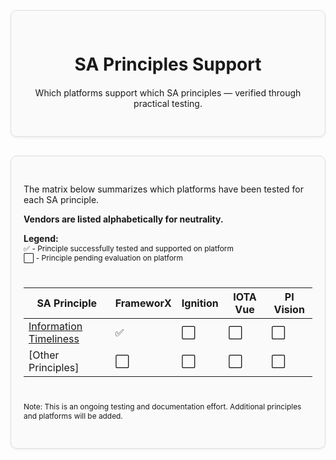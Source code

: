 <div style="border: 1px solid #ddd; border-radius: 10px; padding: 30px 20px; margin: 30px 0; background-color: #fafafa; box-shadow: 0 2px 4px rgba(0,0,0,0.05); text-align: center;">
  <div style="max-width: 600px; margin: 0 auto;">
    <h1 style="margin-bottom: 20px;">SA Principles Support</h1>
    <p>Which platforms support which SA principles — verified through practical testing.</p>
  </div>
</div>

<div style="border: 1px solid #ddd; border-radius: 10px; padding: 30px 20px; margin: 30px 0; background-color: #fafafa; box-shadow: 0 2px 4px rgba(0,0,0,0.05);">

The matrix below summarizes which platforms have been tested for each SA principle.

**Vendors are listed alphabetically for neutrality.**

<div style="height:0.0px;"></div>

**Legend:**  
<span style="font-size: 0.85em;">✅ - Principle successfully tested and supported on platform</span>  
<span style="font-size: 0.85em;">⬜ - Principle pending evaluation on platform</span>

<div style="height:10px;"></div>

| SA Principle | FrameworX | Ignition | IOTA Vue | PI Vision |
| --- | --- | --- | --- | --- |
| [Information Timeliness](../sa-principles/information-timeliness) | ✅ | ⬜ | ⬜ | ⬜ |
| [Other Principles] | ⬜ | ⬜ | ⬜ | ⬜ |

<div style="height:10px;"></div>

<span style="font-size: 0.85em;">Note: This is an ongoing testing and documentation effort. Additional principles and platforms will be added.</span>

</div>




